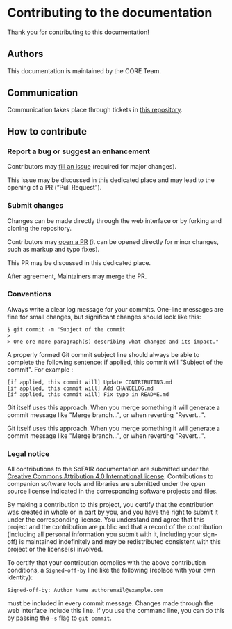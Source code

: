 # Contributing to the documentation

Thank you for contributing to this documentation!

## Authors

This documentation is maintained by the CORE Team.

## Communication

Communication takes place through tickets in [this repository](https://github.com/SoFairOA/documentation).

## How to contribute

### Report a bug or suggest an enhancement

Contributors may [fill an issue](https://github.com/SoFairOA/documentation/issues/new/choose) (required for major changes).

This issue may be discussed in this dedicated place and may lead to the opening of a PR (“Pull Request”).

### Submit changes

Changes can be made directly through the web interface or by forking and cloning the repository.

Contributors may [open a PR](https://github.com/SoFairOA/documentation/compare) (it can be opened directly for minor changes, such as markup and typo fixes).

This PR may be discussed in this dedicated place.

After agreement, Maintainers may merge the PR.

### Conventions

Always write a clear log message for your commits. One-line messages are fine for small changes, but significant changes should look like this:

    $ git commit -m "Subject of the commit
    >
    > One ore more paragraph(s) describing what changed and its impact."

A properly formed Git commit subject line should always be able to complete the following sentence: if applied, this commit will "Subject of the commit". For example :

    [if applied, this commit will] Update CONTRIBUTING.md
    [if applied, this commit will] Add CHANGELOG.md
    [if applied, this commit will] Fix typo in README.md

Git itself uses this approach. When you merge something it will generate a commit message like "Merge branch...", or when reverting "Revert...".

Git itself uses this approach. When you merge something it will generate a commit message like "Merge branch...", or when reverting "Revert...".

### Legal notice

All contributions to the SoFAIR documentation are submitted under the [Creative Commons Attribution 4.0 International license](LICENSE.txt).
Contributions to companion software tools and libraries are submitted under the open source license indicated in the corresponding software projects and files.

By making a contribution to this project, you certify that the contribution was created in whole or in part by you, and you have the right to submit it under the corresponding license.
You understand and agree that this project and the contribution are public and that a record of the contribution (including all personal information you submit with it, including your sign-off) is maintained indefinitely and may be redistributed consistent with this project or the license(s) involved.

To certify that your contribution complies with the above contribution conditions, a `Signed-off-by` line like the following (replace with your own identity):

    Signed-off-by: Author Name authoremail@example.com

must be included in every commit message.
Changes made through the web interface include this line. If you use the command line, you can do this by passing the `-s` flag to `git commit`.
